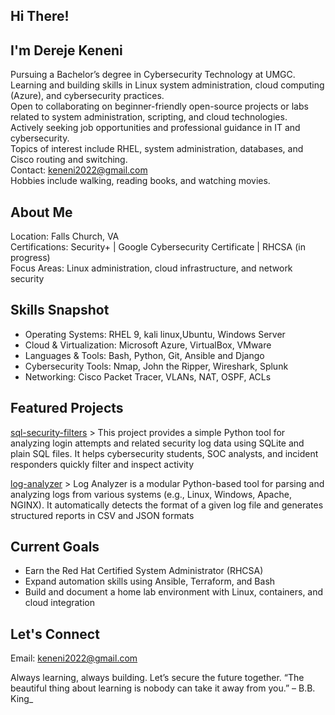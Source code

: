 ## Hi There!

## I'm Dereje Keneni
Pursuing a Bachelor’s degree in Cybersecurity Technology at UMGC.  
Learning and building skills in Linux system administration, cloud computing (Azure), and cybersecurity practices.  
Open to collaborating on beginner-friendly open-source projects or labs related to system administration, scripting, and cloud technologies.  
Actively seeking job opportunities and professional guidance in IT and cybersecurity.  
Topics of interest include RHEL, system administration, databases, and Cisco routing and switching.  
Contact: keneni2022@gmail.com  
Hobbies include walking, reading books, and watching movies.

## About Me
Location: Falls Church, VA  
Certifications: Security+ | Google Cybersecurity Certificate | RHCSA (in progress)  
Focus Areas: Linux administration, cloud infrastructure, and network security

## Skills Snapshot
- Operating Systems: RHEL 9, kali linux,Ubuntu, Windows Server  
- Cloud & Virtualization: Microsoft Azure, VirtualBox, VMware  
- Languages & Tools: Bash, Python, Git, Ansible and Django
- Cybersecurity Tools: Nmap, John the Ripper, Wireshark, Splunk
- Networking: Cisco Packet Tracer, VLANs, NAT, OSPF, ACLs  

## Featured Projects

[sql-security-filters](https://github.com/Keneni-Tech/sql-security-filters) > This project provides a simple Python tool for analyzing login attempts and related security log data using SQLite and plain SQL files. It helps cybersecurity students, SOC analysts, and incident responders quickly filter and inspect activity

[log-analyzer](https://github.com/Keneni-Tech/log-analyzer) > Log Analyzer is a modular Python-based tool for parsing and analyzing logs from various systems (e.g., Linux, Windows, Apache, NGINX). It automatically detects the format of a given log file and generates structured reports in CSV and JSON formats

## Current Goals
- Earn the Red Hat Certified System Administrator (RHCSA)  
- Expand automation skills using Ansible, Terraform, and Bash  
- Build and document a home lab environment with Linux, containers, and cloud integration

## Let's Connect
Email: keneni2022@gmail.com
 
Always learning, always building. Let’s secure the future together.
“The beautiful thing about learning is nobody can take it away from you.” – B.B. King_
